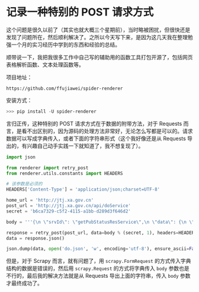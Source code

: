 # 记录一种特别的 POST 请求方式

这个问题是很久以前了（其实也就大概三个星期前），当时略被困扰，但很快还是发现了问题所在，然后顺利解决了。之所以今天写下来，是因为这几天我在整理勉强一个月的实习经历中学到的东西和经验的总结。

顺带说一下，我把我很多工作中自己写的辅助用的函数工具打包开源了，包括网页表格解析函数、文本处理函数等。

项目地址：

```
https://github.com/ffujiawei/spider-renderer
```

安装方式：

```powershell
>>> pip install -U spider-renderer
```

言归正传，这种特别的 POST 请求方式在于数据的附带方法，对于 Requests 而言，是看不出区别的，因为源码的处理方法非常好，无论怎么写都是可以的。请求数据可以写成字典传入，或者下面的字符串形式（这个我好像还是从 Requests 导出的，有兴趣自己动手实践一下就知道了，我不想复现了）。

```python
import json

from renderer import retry_post
from renderer.utils.constants import HEADERS

# 该参数是必须的
HEADERS['Content-Type'] = 'application/json;charset=UTF-8'

home_url = 'http://jtj.xa.gov.cn'
post_url = 'http://jtj.xa.gov.cn/api/doService'
secret = 'b6ca7329-c5f2-4115-a1bb-d289d3f646d2'

body = '''{\n \"srvId\": \"getPubStatusResService\",\n \"data\": {\n \"id\": \"%s\",\n \"pageIndex\": \"%d\",\n \"pageSize\": 300,\n \"searchWord\": \"\"\n }\n}'''

response = retry_post(post_url, data=body % (secret, 1), headers=HEADERS)
data = response.json()

json.dump(data, open('do.json', 'w', encoding='utf-8'), ensure_ascii=False)
```

但是，对于 Scrapy 而言，就有问题了，用 `scrapy.FormRequest` 的方式传入字典结构的数据是错误的，然后用 `scrapy.Request` 的方式将字典传入 `body` 参数也是不行的，最后我的解决方法就是从 Requests 导出上面的字符串，传入 `body` 参数才最终成功了。
